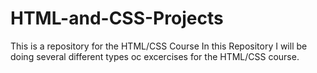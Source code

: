 # HTML-and-CSS-Projects
This is a repository for the HTML/CSS Course
In this Repository I will be doing several different types oc excercises for the HTML/CSS course.
